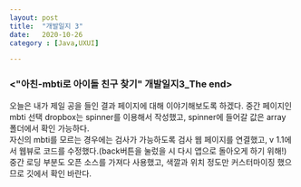 ```yaml
---
layout: post
title:  "개발일지 3"
date:   2020-10-26
category : [Java,UXUI]

---
```



<h3><"아친-mbti로 아이돌 친구 찾기" 개발일지3_The end></h3>

오늘은 내가 제일 공을 들인 결과 페이지에 대해 이야기해보도록 하겠다.
중간 페이지인 mbti 선택 dropbox는 spinner를 이용해서 작성했고, spinner에 들어갈 값은 array 폴더에서 확인 가능하다.
<br>자신의 mbti를 모르는 경우에는 검사가 가능하도록 검사 웹 페이지를 연결했고, v 1.1에서 웹뷰로 코드를 수정했다.(back버튼을 눌렀을 시 다시 앱으로 돌아오게 하기 위해!)
<br>중간 로딩 부분도 오픈 소스를 가져다 사용했고, 색깔과 위치 정도만 커스터마이징 했으므로 깃에서 확인 바란다.

<p>


</p> 
